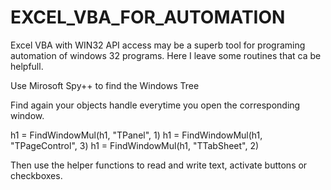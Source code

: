 # EXCEL_VBA_FOR_AUTOMATION

Excel VBA with WIN32 API access may be a superb tool for programing automation of windows 32 programs.
Here I leave some routines that ca be helpfull.

Use Mirosoft Spy++ to find the Windows Tree

Find again your objects handle everytime you open the corresponding window.

h1 = FindWindowMul(h1, "TPanel", 1)
h1 = FindWindowMul(h1, "TPageControl", 3)
h1 = FindWindowMul(h1, "TTabSheet", 2)

Then use the helper functions to read and write text, activate buttons or checkboxes.

